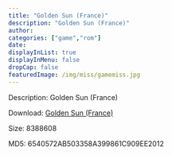 ```yaml
---
title: "Golden Sun (France)"
description: "Golden Sun (France)"
author: 
categories: ["game","rom"]
date: 
displayInList: true
displayInMenu: false
dropCap: false
featuredImage: /img/miss/gamemiss.jpg
---
```


Description: Golden Sun (France)

Download: <a style="text-decoration:underline;" href="https://mega.nz/#!2KBSFYjA!Ldlnzuptp_t9-UNnjuP4d7rVqVm1kJ5P-B5Ju-oBF0M" target = "_blank" rel = "nofollow" > Golden Sun (France)</a>

Size: 8388608

MD5: 6540572AB503358A399861C909EE2012

